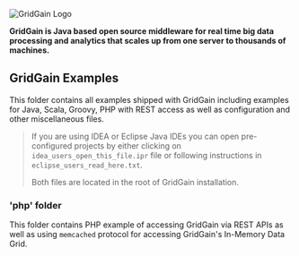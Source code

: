 ![GridGain Logo](http://www.gridgain.com/images/logo/logo_mid.png "GridGain Logo")

**GridGain is Java based open source middleware for real time big data processing and analytics that scales up from one server to thousands of machines.**

## GridGain Examples
This folder contains all examples shipped with GridGain including examples for Java, Scala, Groovy, PHP with REST access as well as configuration and other miscellaneous files.

> If you are using IDEA or Eclipse Java IDEs you can open pre-configured projects by either clicking on `idea_users_open_this_file.ipr` file or following instructions in `eclipse_users_read_here.txt`. 
> 
>
> Both files are located in the root of GridGain installation.

### 'php' folder
This folder contains PHP example of accessing GridGain via REST APIs as well as using `memcached` protocol for accessing GridGain's In-Memory Data Grid.



